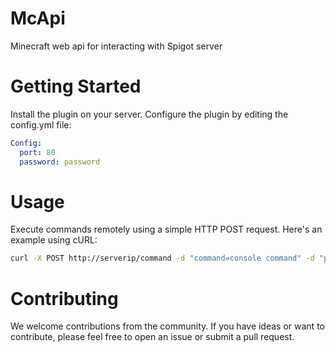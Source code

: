 # McApi
Minecraft web api for interacting with Spigot server
# Getting Started
Install the plugin on your server.
Configure the plugin by editing the config.yml file:
```yml
Config:
  port: 80
  password: password
```
# Usage
Execute commands remotely using a simple HTTP POST request. Here's an example using cURL:
```bash
curl -X POST http://serverip/command -d "command=console command" -d "password=server password"
```
# Contributing
We welcome contributions from the community. If you have ideas or want to contribute, please feel free to open an issue or submit a pull request.

